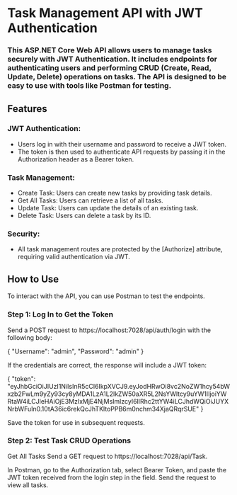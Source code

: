 # Task Management API with JWT Authentication

### This ASP.NET Core Web API allows users to manage tasks securely with JWT Authentication. It includes endpoints for authenticating users and performing CRUD (Create, Read, Update, Delete) operations on tasks. The API is designed to be easy to use with tools like Postman for testing.

## Features
### JWT Authentication:

- Users log in with their username and password to receive a JWT token.
- The token is then used to authenticate API requests by passing it in the Authorization header as a Bearer token.
  
### Task Management:

- Create Task: Users can create new tasks by providing task details.
- Get All Tasks: Users can retrieve a list of all tasks.
- Update Task: Users can update the details of an existing task.
- Delete Task: Users can delete a task by its ID.

### Security:

- All task management routes are protected by the [Authorize] attribute, requiring valid authentication via JWT.

## How to Use

To interact with the API, you can use Postman to test the endpoints.

### Step 1: Log In to Get the Token
Send a POST request to https://localhost:7028/api/auth/login with the following body:

{
    "Username": "admin",
    "Password": "admin"
}

If the credentials are correct, the response will include a JWT token:

{
    "token": "eyJhbGciOiJIUzI1NiIsInR5cCI6IkpXVCJ9.eyJodHRwOi8vc2NoZW1hcy54bWxzb2FwLm9yZy93cy8yMDA1LzA1L2lkZW50aXR5L2NsYWltcy9uYW1lIjoiYWRtaW4iLCJleHAiOjE3MzIxMjE4NjMsImlzcyI6IlRhc2ttYW4iLCJhdWQiOiJUYXNrbWFuIn0.10tA36ic6rekQcJhTKltoPPB6m0nchm34XjaQRqrSUE"
}

Save the token for use in subsequent requests.

### Step 2: Test Task CRUD Operations

Get All Tasks
Send a GET request to https://localhost:7028/api/Task.

In Postman, go to the Authorization tab, select Bearer Token, and paste the JWT token received from the login step in the field.
Send the request to view all tasks.
